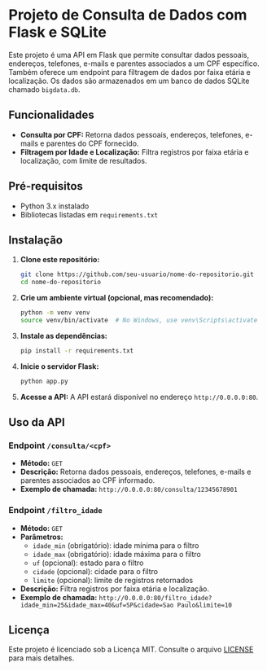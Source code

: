 
# Projeto de Consulta de Dados com Flask e SQLite

Este projeto é uma API em Flask que permite consultar dados pessoais, endereços, telefones, e-mails e parentes associados a um CPF específico. Também oferece um endpoint para filtragem de dados por faixa etária e localização. Os dados são armazenados em um banco de dados SQLite chamado `bigdata.db`.

## Funcionalidades

- **Consulta por CPF:** Retorna dados pessoais, endereços, telefones, e-mails e parentes do CPF fornecido.
- **Filtragem por Idade e Localização:** Filtra registros por faixa etária e localização, com limite de resultados.

## Pré-requisitos

- Python 3.x instalado
- Bibliotecas listadas em `requirements.txt`

## Instalação

1. **Clone este repositório:**
   ```bash
   git clone https://github.com/seu-usuario/nome-do-repositorio.git
   cd nome-do-repositorio
   ```

2. **Crie um ambiente virtual (opcional, mas recomendado):**
   ```bash
   python -m venv venv
   source venv/bin/activate  # No Windows, use venv\Scripts\activate
   ```

3. **Instale as dependências:**
   ```bash
   pip install -r requirements.txt
   ```

4. **Inicie o servidor Flask:**
   ```bash
   python app.py
   ```

5. **Acesse a API:**
   A API estará disponível no endereço `http://0.0.0.0:80`.

## Uso da API

### Endpoint `/consulta/<cpf>`

- **Método:** `GET`
- **Descrição:** Retorna dados pessoais, endereços, telefones, e-mails e parentes associados ao CPF informado.
- **Exemplo de chamada:** `http://0.0.0.0:80/consulta/12345678901`

### Endpoint `/filtro_idade`

- **Método:** `GET`
- **Parâmetros:**
  - `idade_min` (obrigatório): idade mínima para o filtro
  - `idade_max` (obrigatório): idade máxima para o filtro
  - `uf` (opcional): estado para o filtro
  - `cidade` (opcional): cidade para o filtro
  - `limite` (opcional): limite de registros retornados
- **Descrição:** Filtra registros por faixa etária e localização.
- **Exemplo de chamada:** `http://0.0.0.0:80/filtro_idade?idade_min=25&idade_max=40&uf=SP&cidade=Sao Paulo&limite=10`

## Licença

Este projeto é licenciado sob a Licença MIT. Consulte o arquivo [LICENSE](LICENSE) para mais detalhes.
